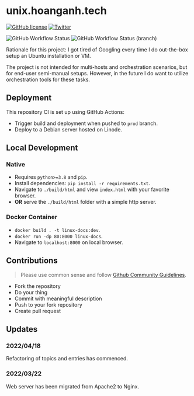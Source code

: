 # unix.hoanganh.tech

<p><a class="reference external" href="https://github.com/aaanh/linux-docs/blob/master/LICENSE"><img alt="GitHub license" src="https://img.shields.io/github/license/aaanh/linux-docs?style=social" /></a>  <a class="reference external" href="https://twitter.com/intent/tweet?text=Wow:&amp;url=https%3A%2F%2Fgithub.com%2Faaanh%2Flinux-docs"><img alt="Twitter" src="https://img.shields.io/twitter/url?style=social&amp;url=https%3A%2F%2Fgithub.com%2Faaanh%2Flinux-docs" /></a></p>
<p><img alt="GitHub Workflow Status" src="https://img.shields.io/github/workflow/status/aaanh/linux-docs/CI?style=for-the-badge&amp;label=Development" /> <img alt="GitHub Workflow Status (branch)" src="https://img.shields.io/github/workflow/status/aaanh/linux-docs/CI/prod?label=Production&amp;style=for-the-badge" /></p>

Rationale for this project: I got tired of Googling every time I do out-the-box setup an Ubuntu installation or VM.

The project is not intended for multi-hosts and orchestration scenarios, but for end-user semi-manual setups. However, in the future I do want to utilize orchestration tools for these tasks.

## Deployment

This repository CI is set up using GitHub Actions:

-   Trigger build and deployment when pushed to `prod` branch.
-   Deploy to a Debian server hosted on Linode.

## Local Development
  
### Native

- Requires `python>=3.8` and `pip`.
- Install dependencies: `pip install -r requirements.txt`.
- Navigate to `./build/html` and view `index.html` with your favorite browser.
- **OR** serve the `./build/html` folder with a simple http server.

### Docker Container

- `docker build . -t linux-docs:dev`.
- `docker run -dp 80:8000 linux-docs`.
- Navigate to `localhost:8000` on local browser.

## Contributions


> Please use common sense and follow [Github Community Guidelines](https://docs.github.com/en/site-policy/github-terms/github-community-guidelines).


- Fork the repository
- Do your thing
- Commit with meaningful description
- Push to your fork repository
- Create pull request

## Updates

### 2022/04/18

Refactoring of topics and entries has commenced.

### 2022/03/22

Web server has been migrated from Apache2 to Nginx.
